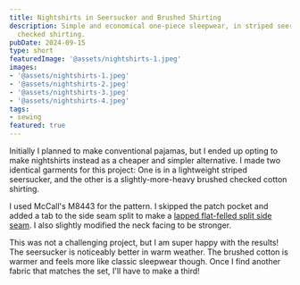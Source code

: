 ```yaml
---
title: Nightshirts in Seersucker and Brushed Shirting
description: Simple and economical one-piece sleepwear, in striped seersucker and
  checked shirting.
pubDate: 2024-09-15
type: short
featuredImage: '@assets/nightshirts-1.jpeg'
images:
- '@assets/nightshirts-1.jpeg'
- '@assets/nightshirts-2.jpeg'
- '@assets/nightshirts-3.jpeg'
- '@assets/nightshirts-4.jpeg'
tags:
- sewing
featured: true
---
```


Initially I planned to make conventional pajamas, but I ended up opting to make nightshirts instead as a cheaper and simpler alternative. I made two identical garments for this project: One is in a lightweight striped seersucker, and the other is a slightly-more-heavy brushed checked cotton shirting.

I used McCall's M8443 for the pattern. I skipped the patch pocket and added a tab to the side seam split to make a [lapped flat-felled split side seam](https://handmadebycarolyn.com.au/2013/12/lapped-flat-felled-split-side-sea.html). I also slightly modified the neck facing to be stronger.

This was not a challenging project, but I am super happy with the results! The seersucker is noticeably better in warm weather. The brushed cotton is warmer and feels more like classic sleepwear though. Once I find another fabric that matches the set, I'll have to make a third!